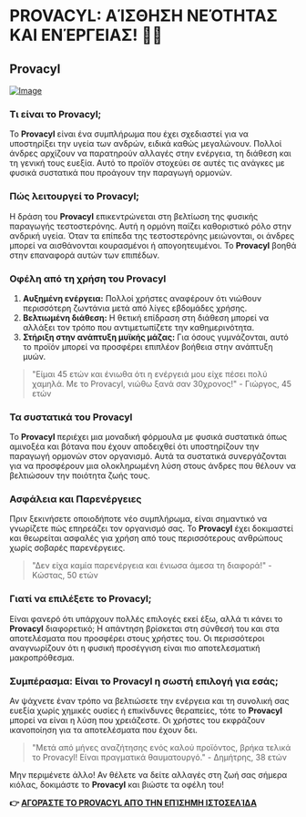 # PROVACYL: ΑΊΣΘΗΣΗ ΝΕΌΤΗΤΑΣ ΚΑΙ ΕΝΈΡΓΕΙΑΣ! 💪✨

## Provacyl

[![Image](https://www2.sellhealth.com/292/provacyl_300x250.jpg)](https://gchaffi.com/gSixWYMw)

### Τι είναι το Provacyl;

Το **Provacyl** είναι ένα συμπλήρωμα που έχει σχεδιαστεί για να υποστηρίξει την υγεία των ανδρών, ειδικά καθώς μεγαλώνουν. Πολλοί άνδρες αρχίζουν να παρατηρούν αλλαγές στην ενέργεια, τη διάθεση και τη γενική τους ευεξία. Αυτό το προϊόν στοχεύει σε αυτές τις ανάγκες με φυσικά συστατικά που προάγουν την παραγωγή ορμονών. 

### Πώς λειτουργεί το Provacyl;

Η δράση του **Provacyl** επικεντρώνεται στη βελτίωση της φυσικής παραγωγής τεστοστερόνης. Αυτή η ορμόνη παίζει καθοριστικό ρόλο στην ανδρική υγεία. Όταν τα επίπεδα της τεστοστερόνης μειώνονται, οι άνδρες μπορεί να αισθάνονται κουρασμένοι ή απογοητευμένοι. Το **Provacyl** βοηθά στην επαναφορά αυτών των επιπέδων.

### Οφέλη από τη χρήση του Provacyl

1. **Αυξημένη ενέργεια:** Πολλοί χρήστες αναφέρουν ότι νιώθουν περισσότερη ζωντάνια μετά από λίγες εβδομάδες χρήσης.
2. **Βελτιωμένη διάθεση:** Η θετική επίδραση στη διάθεση μπορεί να αλλάξει τον τρόπο που αντιμετωπίζετε την καθημερινότητα.
3. **Στήριξη στην ανάπτυξη μυϊκής μάζας:** Για όσους γυμνάζονται, αυτό το προϊόν μπορεί να προσφέρει επιπλέον βοήθεια στην ανάπτυξη μυών.

> "Είμαι 45 ετών και ένιωθα ότι η ενέργειά μου είχε πέσει πολύ χαμηλά. Με το Provacyl, νιώθω ξανά σαν 30χρονος!" - Γιώργος, 45 ετών

### Τα συστατικά του Provacyl

Το **Provacyl** περιέχει μια μοναδική φόρμουλα με φυσικά συστατικά όπως αμινοξέα και βότανα που έχουν αποδειχθεί ότι υποστηρίζουν την παραγωγή ορμονών στον οργανισμό. Αυτά τα συστατικά συνεργάζονται για να προσφέρουν μια ολοκληρωμένη λύση στους άνδρες που θέλουν να βελτιώσουν την ποιότητα ζωής τους.

### Ασφάλεια και Παρενέργειες

Πριν ξεκινήσετε οποιοδήποτε νέο συμπλήρωμα, είναι σημαντικό να γνωρίζετε πώς επηρεάζει τον οργανισμό σας. Το **Provacyl** έχει δοκιμαστεί και θεωρείται ασφαλές για χρήση από τους περισσότερους ανθρώπους χωρίς σοβαρές παρενέργειες.

> "Δεν είχα καμία παρενέργεια και ένιωσα άμεσα τη διαφορά!" - Κώστας, 50 ετών

### Γιατί να επιλέξετε το Provacyl;

Είναι φανερό ότι υπάρχουν πολλές επιλογές εκεί έξω, αλλά τι κάνει το **Provacyl** διαφορετικό; Η απάντηση βρίσκεται στη σύνθεσή του και στα αποτελέσματα που προσφέρει στους χρήστες του. Οι περισσότεροι αναγνωρίζουν ότι η φυσική προσέγγιση είναι πιο αποτελεσματική μακροπρόθεσμα.

### Συμπέρασμα: Είναι το Provacyl η σωστή επιλογή για εσάς;

Αν ψάχνετε έναν τρόπο να βελτιώσετε την ενέργεια και τη συνολική σας ευεξία χωρίς χημικές ουσίες ή επικίνδυνες θεραπείες, τότε το **Provacyl** μπορεί να είναι η λύση που χρειάζεστε. Οι χρήστες του εκφράζουν ικανοποίηση για τα αποτελέσματα που έχουν δει.

> "Μετά από μήνες αναζήτησης ενός καλού προϊόντος, βρήκα τελικά το Provacyl! Είναι πραγματικά θαυματουργό." - Δημήτρης, 38 ετών

Μην περιμένετε άλλο! Αν θέλετε να δείτε αλλαγές στη ζωή σας σήμερα κιόλας, δοκιμάστε το **Provacyl** και βιώστε τα οφέλη του!



**👉 [ΑΓΟΡΆΣΤΕ ΤΟ PROVACYL ΑΠΌ ΤΗΝ ΕΠΊΣΗΜΗ ΙΣΤΟΣΕΛΊΔΑ](https://gchaffi.com/gSixWYMw)**